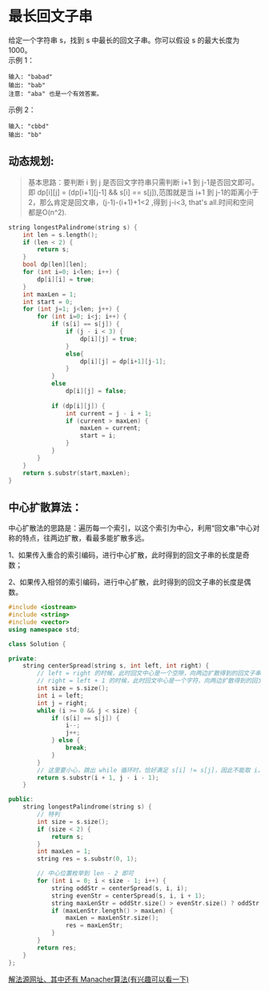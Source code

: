 #  最长回文子串
给定一个字符串 s，找到 s 中最长的回文子串。你可以假设 s 的最大长度为 1000。  
示例 1：
```
输入: "babad"
输出: "bab"
注意: "aba" 也是一个有效答案。
```
示例 2：
```
输入: "cbbd"
输出: "bb"
```
## 动态规划:  
>基本思路：要判断 i 到 j 是否回文字符串只需判断 i+1 到 j-1是否回文即可。即 dp[i][j] = (dp[i+1][j-1] && s[i] == s[j]),范围就是当 i+1 到 j-1的距离小于2，那么肯定是回文串，(j-1)-(i+1)+1<2 ,得到 j-i<3, that's all.时间和空间都是O(n^2).
```c++
string longestPalindrome(string s) {
    int len = s.length();
    if (len < 2) {
        return s;
    }
    bool dp[len][len];
    for (int i=0; i<len; i++) {
        dp[i][i] = true;
    }
    int maxLen = 1;
    int start = 0;
    for (int j=1; j<len; j++) {
        for (int i=0; i<j; i++) {
            if (s[i] == s[j]) {
                if (j - i < 3) {
                    dp[i][j] = true;
                }
                else{
                    dp[i][j] = dp[i+1][j-1];
                }
            }
            else
                dp[i][j] = false;
            
            if (dp[i][j]) {
                int current = j - i + 1;
                if (current > maxLen) {
                    maxLen = current;
                    start = i;
                }
            }
        }
    }
    return s.substr(start,maxLen);
}
```
## 中心扩散算法：  

中心扩散法的思路是：遍历每一个索引，以这个索引为中心，利用“回文串”中心对称的特点，往两边扩散，看最多能扩散多远。

1、如果传入重合的索引编码，进行中心扩散，此时得到的回文子串的长度是奇数；

2、如果传入相邻的索引编码，进行中心扩散，此时得到的回文子串的长度是偶数。

```c++
#include <iostream>
#include <string>
#include <vector>
using namespace std;

class Solution {

private:
    string centerSpread(string s, int left, int right) {
        // left = right 的时候，此时回文中心是一个空隙，向两边扩散得到的回文子串的长度是奇数
        // right = left + 1 的时候，此时回文中心是一个字符，向两边扩散得到的回文子串的长度是偶数
        int size = s.size();
        int i = left;
        int j = right;
        while (i >= 0 && j < size) {
            if (s[i] == s[j]) {
                i--;
                j++;
            } else {
                break;
            }
        }
        // 这里要小心，跳出 while 循环时，恰好满足 s[i] != s[j]，因此不能取 i，不能取 j
        return s.substr(i + 1, j - i - 1);
    }

public:
    string longestPalindrome(string s) {
        // 特判
        int size = s.size();
        if (size < 2) {
            return s;
        }
        int maxLen = 1;
        string res = s.substr(0, 1);

        // 中心位置枚举到 len - 2 即可
        for (int i = 0; i < size - 1; i++) {
            string oddStr = centerSpread(s, i, i);
            string evenStr = centerSpread(s, i, i + 1);
            string maxLenStr = oddStr.size() > evenStr.size() ? oddStr : evenStr;
            if (maxLenStr.length() > maxLen) {
                maxLen = maxLenStr.size();
                res = maxLenStr;
            }
        }
        return res;
    }
};
```
[解法源网址、其中还有 Manacher算法(有兴趣可以看一下)](https://leetcode-cn.com/problems/longest-palindromic-substring/solution/zhong-xin-kuo-san-dong-tai-gui-hua-by-liweiwei1419/)  
